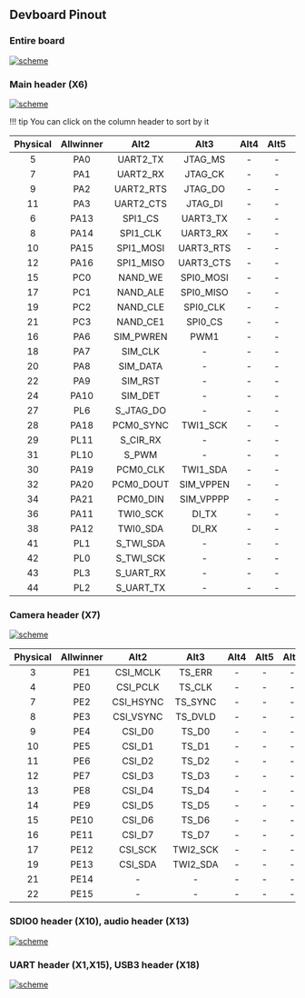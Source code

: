 ## Devboard Pinout

### Entire board
<a href="../../img/pinout/dev_board_pinout.png" target="_blank"> ![scheme](../../img/pinout/dev_board_pinout.png)</a>

### Main header (X6)
<a href="../../img/pinout/X6.png" target="_blank"> ![scheme](../../img/pinout/X6.png)</a>

!!! tip
    You can click on the column header to sort by it

<div class="x6-header-table-start"></div>

|Physical|Allwinner|Alt2|Alt3|Alt4|Alt5|Alt6
|:-:|:-:|:--:|:--:|:--:|:--:|:--:|
|5|PA0|UART2_TX|JTAG_MS|-|-|PA_EINT0|
|7|PA1|UART2_RX|JTAG_CK|-|-|PA_EINT1|
|9|PA2|UART2_RTS|JTAG_DO|-|-|PA_EINT2|
|11|PA3|UART2_CTS|JTAG_DI|-|-|PA_EINT3|
|6|PA13|SPI1_CS|UART3_TX|-|-|PA_EINT13|
|8|PA14|SPI1_CLK|UART3_RX|-|-|PA_EINT14|
|10|PA15|SPI1_MOSI|UART3_RTS|-|-|PA_EINT15|
|12|PA16|SPI1_MISO|UART3_CTS|-|-|PA_EINT16|
|15|PC0|NAND_WE|SPI0_MOSI|-|-|-|
|17|PC1|NAND_ALE|SPI0_MISO|-|-|-|
|19|PC2|NAND_CLE|SPI0_CLK|-|-|-|
|21|PC3|NAND_CE1|SPI0_CS|-|-|-|
|16|PA6|SIM_PWREN|PWM1|-|-|PA_EINT6|
|18|PA7|SIM_CLK|-|-|-|PA_EINT7|
|20|PA8|SIM_DATA|-|-|-|PA_EINT8|
|22|PA9|SIM_RST|-|-|-|PA_EINT9|
|24|PA10|SIM_DET|-|-|-|PA_EINT10|
|27|PL6|S_JTAG_DO|-|-|-|S_PL_EINT6|
|28|PA18|PCM0_SYNC|TWI1_SCK|-|-|PA_EINT18|
|29|PL11|S_CIR_RX|-|-|-|S_PL_EINT12|
|31|PL10|S_PWM|-|-|-|S_PL_EINT10|
|30|PA19|PCM0_CLK|TWI1_SDA|-|-|PA_EINT19|
|32|PA20|PCM0_DOUT|SIM_VPPEN|-|-|PA_EINT20|
|34|PA21|PCM0_DIN|SIM_VPPPP|-|-|PA_EINT21|
|36|PA11|TWI0_SCK|DI_TX|-|-|PA_EINT11|
|38|PA12|TWI0_SDA|DI_RX|-|-|PA_EINT12|
|41|PL1|S_TWI_SDA|-|-|-|S_PL_EINT1|
|42|PL0|S_TWI_SCK|-|-|-|S_PL_EINT0|
|43|PL3|S_UART_RX|-|-|-|S_PL_EINT3|
|44|PL2|S_UART_TX|-|-|-|S_PL_EINT2|

### Camera header (X7)
<a href="../../img/pinout/X7.png" target="_blank"> ![scheme](../../img/pinout/X7.png)</a>

<div class="x7-header-table-start"></div>

|Physical|Allwinner|Alt2|Alt3|Alt4|Alt5|Alt6
|:-:|:-:|:--:|:--:|:--:|:--:|:--:|
|3|PE1|CSI_MCLK|TS_ERR|-|-|-|
|4|PE0|CSI_PCLK|TS_CLK|-|-|-|
|7|PE2|CSI_HSYNC|TS_SYNC|-|-|-|
|8|PE3|CSI_VSYNC|TS_DVLD|-|-|-|
|9|PE4|CSI_D0|TS_D0|-|-|-|
|10|PE5|CSI_D1|TS_D1|-|-|-|
|11|PE6|CSI_D2|TS_D2|-|-|-|
|12|PE7|CSI_D3|TS_D3|-|-|-|
|13|PE8|CSI_D4|TS_D4|-|-|-|
|14|PE9|CSI_D5|TS_D5|-|-|-|
|15|PE10|CSI_D6|TS_D6|-|-|-|
|16|PE11|CSI_D7|TS_D7|-|-|-|
|17|PE12|CSI_SCK|TWI2_SCK|-|-|-|
|19|PE13|CSI_SDA|TWI2_SDA|-|-|-|
|21|PE14|-|-|-|-|-|
|22|PE15|-|-|-|-|-|

### SDIO0 header (X10), audio header (X13)
<a href="../../img/pinout/X10_X13.png" target="_blank"> ![scheme](../../img/pinout/X10_X13.png)</a>

### UART header (X1,X15), USB3 header (X18)
<a href="../../img/pinout/X1_X15_X18.png" target="_blank"> ![scheme](../../img/pinout/X1_X15_X18.png)</a>

<script src="https://ajax.googleapis.com/ajax/libs/jquery/3.3.1/jquery.min.js"></script>
<script src="https://cdnjs.cloudflare.com/ajax/libs/tablesort/5.0.2/tablesort.min.js"></script>
<script src="https://cdnjs.cloudflare.com/ajax/libs/tablesort/5.0.2/sorts/tablesort.number.min.js"></script>
<script type="text/javascript">
    $(document).ready(function() {
        new Tablesort($('div.x6-header-table-start').next().find('table')[0]);
        new Tablesort($('div.x7-header-table-start').next().find('table')[0]);
    });
</script>
<script>
</script>
